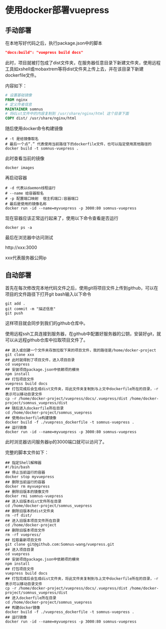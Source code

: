 # 使用docker部署vuepress

## 手动部署

在本地写好代码之后，执行package.json中的脚本

```json
"docs:build": "vuepress build docs"
```

此时，项目就被打包成了dist文件夹，在服务器任意目录下新建文件夹，使用远程工具如xshell或mobaxtrem等将dist文件夹上传上去，并在该目录下新建dockerfile文件。

内容如下：

```dockerfile
# 设置基础镜像
FROM nginx
# 定义作者信息
MAINTAINER somnus
# 将dist文件中的内容复制到 /usr/share/nginx/html 这个目录下面
COPY dist/ /usr/share/nginx/html
```

随后使用docker命令构建镜像

```shell
# -t 是给镜像取名
# 最后一个点“.” 代表使用当前路径下的dockerfile文件，也可以指定使用其他路径的
docker build -t somnus-vuepress .
```

此时查看当前的镜像

```shell
docker images
```

再启动容器

```shell
# -d 代表以daemon线程运行
# --name 给容器取名
# -p 配置端口映射  宿主机端口:容器端口
# 最后是使用的镜像名称
docker run -id --name=myvuepress -p 3000:80 somnus-vuepress
```

现在容器应该正常运行起来了，使用以下命令查看是否运行

```shell
docker ps -a
```

最后在浏览器中访问测试

http://xxx:3000

xxx代表服务器公网ip



## 自动部署

首先在每次修改完本地代码文件之后，使用git将项目文件上传到github，可以在项目的文件路径下打开git bash输入以下命令

```shell
git add .
git commit -m "描述信息"
git push
```

这样项目就会同步到我们的github仓库中。

使用远程ssh工具连接到服务器，在github中配置好服务器的公钥，安装好git，就可以从远程github仓库中拉取项目文件了。

```shell
## 进入或创建一个文件夹存放拉取下来的项目文件，我的路径是/home/docker-project
git clone xxx
## 此时就得到了项目文件，进入项目目录
cd vuepress
## 安装项目package.json中依赖项的模块
npm install
## 打包项目文件
vuepress build docs
## 打包完成后会生成dist文件夹，将此文件夹复制到与上文中dockerfile所在的目录，-r表示可以移动目录文件
cp -r /home/docker-project/vuepress/docs/.vuepress/dist /home/docker-project/somnus_vuepress/dist
## 随后进入dockerfile所在目录
cd /home/docker-project/somnus_vuepress
## 使用dockerfile构建镜像
docker build -f ./vuepress_dockerfile -t somnus-vuepress .
## 运行镜像
docker run -id --name=myvuepress -p 3000:80 somnus-vuepress
```

此时浏览器访问服务器ip的3000端口就可以访问了。

完整的脚本文件如下：

```shell
## 指定Shell解释器
#!/bin/bash
## 停止当前运行的容器
docker stop myvuepress
## 删除当前运行的容器
docker rm myvuepress
## 删除旧版本的镜像文件
docker rmi somnus-vuepress
## 进入旧版本dist文件所在目录
cd /home/docker-project/somnus_vuepress
## 删除旧版本的dist文件夹
rm -rf dist/
## 进入旧版本项目文件所在目录
cd /home/docker-project
## 删除旧版本项目文件
rm -rf vuepress/
## 拉取最新项目文件
git clone git@github.com:Somnus-wang/vuepress.git
## 进入项目目录
cd vuepress
## 安装项目package.json中依赖项的模块
npm install
## 打包项目文件
vuepress build docs
## 打包完成后会生成dist文件夹，将此文件夹复制到与上文中dockerfile所在的目录，-r表示可以移动目录文件
cp -r /home/docker-project/vuepress/docs/.vuepress/dist /home/docker-project/somnus_vuepress/dist
## 进入dockerfile所在目录
cd /home/docker-project/somnus_vuepress
## 构建docker镜像
docker build -f ./vuepress_dockerfile -t somnus-vuepress .
## 运行镜像
docker run -id --name=myvuepress -p 3000:80 somnus-vuepress
```

